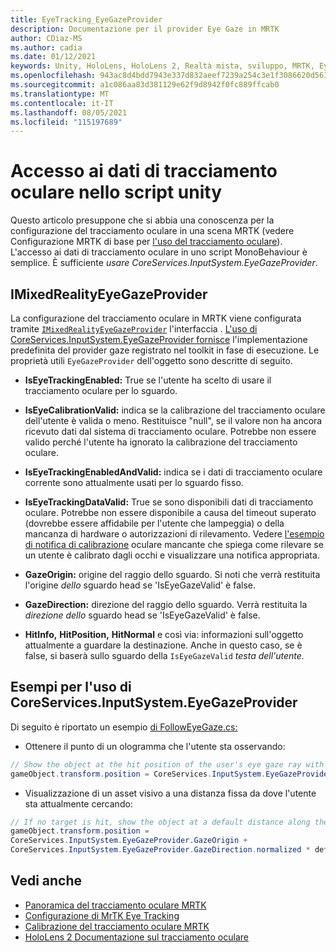 ```yaml
---
title: EyeTracking_EyeGazeProvider
description: Documentazione per il provider Eye Gaze in MRTK
author: CDiaz-MS
ms.author: cadia
ms.date: 01/12/2021
keywords: Unity, HoloLens, HoloLens 2, Realtà mista, sviluppo, MRTK, EyeTracking, EyeGaze,
ms.openlocfilehash: 943ac8d4bdd7943e337d832aeef7239a254c3e1f3086620d561de1daa7a23080
ms.sourcegitcommit: a1c086aa83d381129e62f9d8942f0fc889ffcab0
ms.translationtype: MT
ms.contentlocale: it-IT
ms.lasthandoff: 08/05/2021
ms.locfileid: "115197689"
---
```

# <a name="accessing-eye-tracking-data-in-your-unity-script"></a>Accesso ai dati di tracciamento oculare nello script unity

Questo articolo presuppone che si abbia una conoscenza per la configurazione del tracciamento oculare in una scena MRTK (vedere Configurazione MRTK di base per [l'uso del tracciamento oculare](eye-tracking-basic-setup.md)).
L'accesso ai dati di tracciamento oculare in uno script MonoBehaviour è semplice. È sufficiente *usare CoreServices.InputSystem.EyeGazeProvider*.

## <a name="imixedrealityeyegazeprovider"></a>IMixedRealityEyeGazeProvider

La configurazione del tracciamento oculare in MRTK viene configurata tramite [`IMixedRealityEyeGazeProvider`](xref:Microsoft.MixedReality.Toolkit.Input.IMixedRealityEyeGazeProvider) l'interfaccia . [L'uso di CoreServices.InputSystem.EyeGazeProvider fornisce](eye-tracking-eye-gaze-provider.md) l'implementazione predefinita del provider gaze registrato nel toolkit in fase di esecuzione.
Le proprietà utili `EyeGazeProvider` dell'oggetto sono descritte di seguito.

- **IsEyeTrackingEnabled:** True se l'utente ha scelto di usare il tracciamento oculare per lo sguardo.

- **IsEyeCalibrationValid:** indica se la calibrazione del tracciamento oculare dell'utente è valida o meno.
Restituisce "null", se il valore non ha ancora ricevuto dati dal sistema di tracciamento oculare.
Potrebbe non essere valido perché l'utente ha ignorato la calibrazione del tracciamento oculare.

- **IsEyeTrackingEnabledAndValid:** indica se i dati di tracciamento oculare corrente sono attualmente usati per lo sguardo fisso.

- **IsEyeTrackingDataValid:** True se sono disponibili dati di tracciamento oculare.
Potrebbe non essere disponibile a causa del timeout superato (dovrebbe essere affidabile per l'utente che lampeggia) o della mancanza di hardware o autorizzazioni di rilevamento.
Vedere [l'esempio di notifica di calibrazione](eye-tracking-is-user-calibrated.md) oculare mancante che spiega come rilevare se un utente è calibrato dagli occhi e visualizzare una notifica appropriata.

- **GazeOrigin:** origine del raggio dello sguardo.
Si noti che verrà restituita l'origine *dello* sguardo head se 'IsEyeGazeValid' è false.

- **GazeDirection:** direzione del raggio dello sguardo.
Verrà restituita la *direzione dello* sguardo head se 'IsEyeGazeValid' è false.

- **HitInfo,** **HitPosition,** **HitNormal** e così via: informazioni sull'oggetto attualmente a guardare la destinazione.
Anche in questo caso, se è false, si baserà sullo sguardo della `IsEyeGazeValid` *testa dell'utente.*

## <a name="examples-for-using-coreservicesinputsystemeyegazeprovider"></a>Esempi per l'uso di CoreServices.InputSystem.EyeGazeProvider

Di seguito è riportato un esempio [di FollowEyeGaze.cs:](xref:Microsoft.MixedReality.Toolkit.Examples.Demos.EyeTracking.FollowEyeGaze)

- Ottenere il punto di un ologramma che l'utente sta osservando:

```c#
// Show the object at the hit position of the user's eye gaze ray with the target.
gameObject.transform.position = CoreServices.InputSystem.EyeGazeProvider.HitPosition;
```

- Visualizzazione di un asset visivo a una distanza fissa da dove l'utente sta attualmente cercando:

```c#
// If no target is hit, show the object at a default distance along the gaze ray.
gameObject.transform.position =
CoreServices.InputSystem.EyeGazeProvider.GazeOrigin +
CoreServices.InputSystem.EyeGazeProvider.GazeDirection.normalized * defaultDistanceInMeters;
```

## <a name="see-also"></a>Vedi anche

- [Panoramica del tracciamento oculare MRTK](eye-tracking-main.md)
- [Configurazione di MrTK Eye Tracking](eye-tracking-basic-setup.md)
- [Calibrazione del tracciamento oculare MRTK](eye-tracking-is-user-calibrated.md)
- [HoloLens 2 Documentazione sul tracciamento oculare](https://docs.microsoft.com/windows/mixed-reality/eye-tracking)

